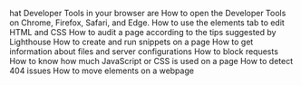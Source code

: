 hat Developer Tools in your browser are How to open the Developer Tools on Chrome, Firefox, Safari, and Edge. How to use the elements tab to edit HTML and CSS How to audit a page according to the tips suggested by Lighthouse How to create and run snippets on a page How to get information about files and server configurations How to block requests How to know how much JavaScript or CSS is used on a page How to detect 404 issues How to move elements on a webpage
